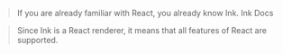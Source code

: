 >  If you are already familiar with React, you already know Ink.
Ink Docs

> Since Ink is a React renderer, it means that all features of React are supported. 
